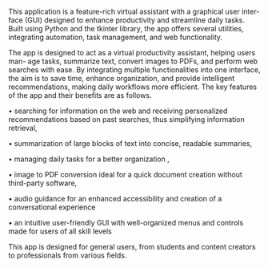 This application is a feature-rich virtual assistant with a graphical user inter-
face (GUI) designed to enhance productivity and streamline daily tasks. Built
using Python and the tkinter library, the app offers several utilities, integrating
automation, task management, and web functionality.

The app is designed to act as a virtual productivity assistant, helping users man-
age tasks, summarize text, convert images to PDFs, and perform web searches
with ease. By integrating multiple functionalities into one interface, the aim is
to save time, enhance organization, and provide intelligent recommendations,
making daily workflows more efficient.
The key features of the app and their benefits are as follows.

• searching for information on the web and receiving personalized recommendations based on past searches, thus simplifying information retrieval,

• summarization of large blocks of text into concise, readable summaries,

• managing daily tasks for a better organization ,

• image to PDF conversion ideal for a quick document creation without
third-party software,

• audio guidance for an enhanced accessibility and creation of a conversational experience

• an intuitive user-friendly GUI with well-organized menus and controls
made for users of all skill levels

This app is designed for general users, from students and content creators to
professionals from various fields.

